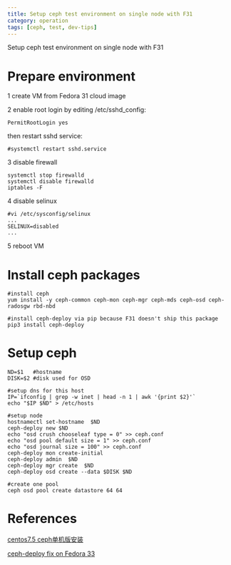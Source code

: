```yaml
---
title: Setup ceph test environment on single node with F31 
category: operation
tags: [ceph, test, dev-tips]
---
```


Setup ceph test environment on single node with F31

# **Prepare environment**

1 create VM from Fedora 31 cloud image

2 enable root login by editing /etc/sshd_config:

	PermitRootLogin yes

then restart sshd service:
  
	#systemctl restart sshd.service 

3 disable firewall

	systemctl stop firewalld
	systemctl disable firewalld
	iptables -F

4 disable selinux

	#vi /etc/sysconfig/selinux
	...
	SELINUX=disabled
	...

5 reboot VM

# **Install ceph packages**

	#install ceph
	yum install -y ceph-common ceph-mon ceph-mgr ceph-mds ceph-osd ceph-radosgw rbd-nbd
	
	#install ceph-deploy via pip because F31 doesn't ship this package
	pip3 install ceph-deploy

# **Setup ceph**

	ND=$1	#hostname
	DISK=$2 #disk used for OSD
	
	#setup dns for this host
	IP=`ifconfig | grep -w inet | head -n 1 | awk '{print $2}'`
	echo "$IP $ND" > /etc/hosts
	
	#setup node
	hostnamectl set-hostname  $ND
	ceph-deploy new $ND
	echo "osd crush chooseleaf type = 0" >> ceph.conf
	echo "osd pool default size = 1" >> ceph.conf
	echo "osd journal size = 100" >> ceph.conf
	ceph-deploy mon create-initial
	ceph-deploy admin  $ND
	ceph-deploy mgr create  $ND
	ceph-deploy osd create --data $DISK $ND
	
	#create one pool
	ceph osd pool create datastore 64 64

# **References**

[centos7.5 ceph单机版安装](http://blog.leanote.com/post/dhzbh@163.com/centos7.5-ceph%E5%8D%95%E6%9C%BA%E7%89%88%E5%AE%89%E8%A3%85)

[ceph-deploy fix on Fedora 33](https://bugs.launchpad.net/ubuntu/+source/ceph-deploy/+bug/1864993)

